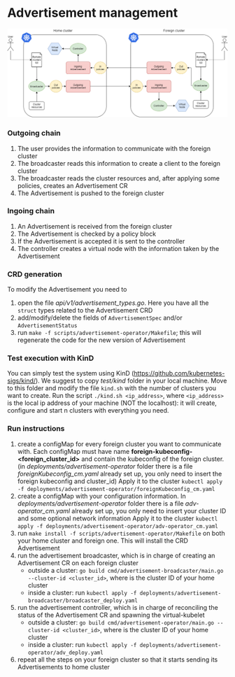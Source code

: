# Advertisement management
![architecture](../images/cluster-peering/Architecture.png)

### Outgoing chain
1. The user provides the information to communicate with the foreign cluster
2. The broadcaster reads this information to create a client to the foreign cluster
3. The broadcaster reads the cluster resources and, after applying some policies, creates an Advertisement CR
4. The Advertisement is pushed to the foreign cluster

### Ingoing chain
1. An Advertisement is received from the foreign cluster
2. The Advertisement is checked by a policy block
3. If the Advertisement is accepted it is sent to the controller
4. The controller creates a virtual node with the information taken by the Advertisement

### CRD generation
To modify the Advertisement you need to
1. open the file _api/v1/advertisement_types.go_. Here you have all the `struct` types related to the Advertisement CRD
2. add/modify/delete the fields of `AdvertisementSpec` and/or `AdvertisementStatus`
3. run `make -f scripts/advertisement-operator/Makefile`; this will regenerate the code for the new version of Advertisement

### Test execution with KinD
You can simply test the system using KinD (https://github.com/kubernetes-sigs/kind/). We suggest to copy _test/kind_ folder in your local machine.
Move to this folder and modify the file `kind.sh` with the number of clusters you want to create.
Run the script `./kind.sh <ip_address>`, where `<ip_address>` is the local ip address of your machine (NOT the localhost): it will create, configure and start n clusters with everything you need.

### Run instructions
1. create a configMap for every foreign cluster you want to communicate with. 
Each configMap must have name **foreign-kubeconfig-<foreign_cluster_id>** and contain the kubeconfig of the foreign cluster.
(in _deployments/advertisement-operator_ folder there is a file _foreignKubeconfig_cm.yaml_ already set up, you only need to insert the foreign kubeconfig and cluster_id)
Apply it to the cluster `kubectl apply -f deployments/advertisement-operator/foreignKubeconfig_cm.yaml`
2. create a configMap with your configuration information.
In _deployments/advertisement-operator_ folder there is a file _adv-operator_cm.yaml_ already set up, you only need to insert your cluster ID and some optional network information
Apply it to the cluster `kubectl apply -f deployments/advertisement-operator/adv-operator_cm.yaml`
3. run `make install -f scripts/advertisement-operator/Makefile` on both your home cluster and foreign one. This will install the CRD Advertisement
4. run the advertisement broadcaster, which is in charge of creating an Advertisement CR on each foreign cluster
    - outside a cluster: `go build cmd/advertisement-broadcaster/main.go --cluster-id <cluster_id>`, where <cluster-id> is the cluster ID of your home cluster
    - inside a cluster: run `kubectl apply -f deployments/advertisement-broadcaster/broadcaster_deploy.yaml`
5. run the advertisement controller, which is in charge of reconciling the status of the Advertisement CR and spawning the virtual-kubelet
    - outside a cluster: `go build cmd/advertisement-operator/main.go --cluster-id <cluster_id>`, where <cluster-id> is the cluster ID of your home cluster
    - inside a cluster: run `kubectl apply -f deployments/advertisement-operator/adv_deploy.yaml`
6. repeat all the steps on your foreign cluster so that it starts sending its Advertisements to home cluster
